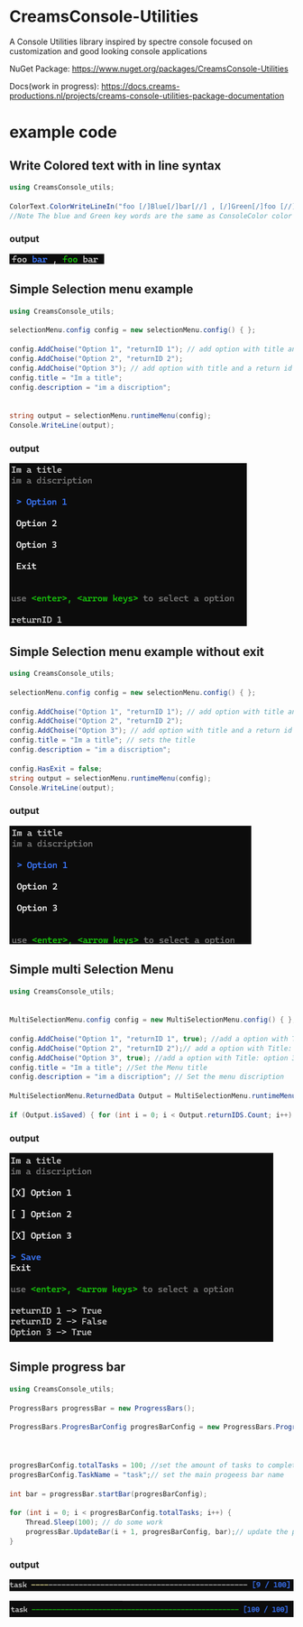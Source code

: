 # CreamsConsole-Utilities


A Console Utilities library inspired by spectre console focused on customization and good looking console applications

NuGet Package: https://www.nuget.org/packages/CreamsConsole-Utilities

Docs(work in progress): https://docs.creams-productions.nl/projects/creams-console-utilities-package-documentation


# example code 

## Write Colored text with in line syntax

```c#
using CreamsConsole_utils;

ColorText.ColorWriteLineIn("foo [/]Blue[/]bar[//] , [/]Green[/]foo [//]bar");
//Note The blue and Green key words are the same as ConsoleColor color names So any default Console Color works

```
### output
![alt text](https://github.com/joloboy20071/CreamsConsole-Utilities/blob/master/pics/inlineConsoleColor.png)

## Simple Selection menu example
```c#
using CreamsConsole_utils;

selectionMenu.config config = new selectionMenu.config() { };

config.AddChoise("Option 1", "returnID 1"); // add option with title and a return id 
config.AddChoise("Option 2", "returnID 2");
config.AddChoise("Option 3"); // add option with title and a return id = title
config.title = "Im a title";
config.description = "im a discription";


string output = selectionMenu.runtimeMenu(config);
Console.WriteLine(output);
```
### output
![alt text](https://github.com/joloboy20071/CreamsConsole-Utilities/blob/master/pics/selectionMenu.png)


## Simple Selection menu example without exit
```c#
using CreamsConsole_utils;

selectionMenu.config config = new selectionMenu.config() { };

config.AddChoise("Option 1", "returnID 1"); // add option with title and a return id 
config.AddChoise("Option 2", "returnID 2");
config.AddChoise("Option 3"); // add option with title and a return id = title
config.title = "Im a title"; // sets the title
config.description = "im a discription";

config.HasExit = false;
string output = selectionMenu.runtimeMenu(config);
Console.WriteLine(output);
```
### output
![alt text](https://github.com/joloboy20071/CreamsConsole-Utilities/blob/master/pics/selectionMenu1.png)


## Simple multi Selection Menu
```c#
using CreamsConsole_utils;


MultiSelectionMenu.config config = new MultiSelectionMenu.config() { };

config.AddChoise("Option 1", "returnID 1", true); //add a option with Title: option 1, a returnID and set the option to true
config.AddChoise("Option 2", "returnID 2");// add a option with Title: option 2, a returnID and set the option to false
config.AddChoise("Option 3", true); //add a option with Title: option 3, a returnID = option title and set the option to true
config.title = "Im a title"; //Set the Menu title  
config.description = "im a discription"; // Set the menu discription 

MultiSelectionMenu.ReturnedData Output = MultiSelectionMenu.runtimeMenu(config);

if (Output.isSaved) { for (int i = 0; i < Output.returnIDS.Count; i++) { Console.WriteLine($"{Output.returnIDS[i]} -> {Output.returnDict[Output.returnIDS[i]]}"); } }
```
### output
![alt text](https://github.com/joloboy20071/CreamsConsole-Utilities/blob/master/pics/multiselectionmenu.png)


## Simple progress bar
```c#
using CreamsConsole_utils;

ProgressBars progressBar = new ProgressBars();

ProgressBars.ProgresBarConfig progresBarConfig = new ProgressBars.ProgresBarConfig();



progresBarConfig.totalTasks = 100; //set the amount of tasks to complete
progresBarConfig.TaskName = "task";// set the main progeess bar name

int bar = progressBar.startBar(progresBarConfig);

for (int i = 0; i < progresBarConfig.totalTasks; i++) {
    Thread.Sleep(100); // do some work
    progressBar.UpdateBar(i + 1, progresBarConfig, bar);// update the progress bar
}
```
### output
![alt text](https://github.com/joloboy20071/CreamsConsole-Utilities/blob/master/pics/funcbar.png)

![alt text](https://github.com/joloboy20071/CreamsConsole-Utilities/blob/master/pics/funcbar2.png)

